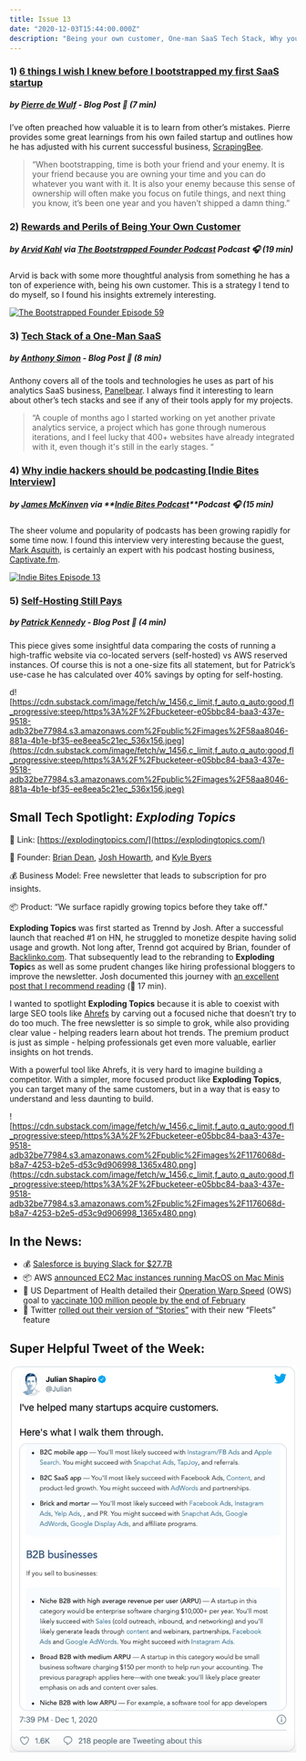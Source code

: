 ```yaml
---
title: Issue 13
date: "2020-12-03T15:44:00.000Z"
description: "Being your own customer, One-man SaaS Tech Stack, Why you should podcast, Exploding Topics"
---
```

### 1) **[6 things I wish I knew before I bootstrapped my first SaaS startup](https://thenextweb.com/growth-quarters/2020/11/24/6-things-i-wish-i-knew-before-i-bootstrapped-my-first-saas-startup/)**

##### by **[Pierre de Wulf](https://twitter.com/PierreDeWulf)** - Blog Post **📰 (7 min)**

I’ve often preached how valuable it is to learn from other’s mistakes. Pierre provides some great learnings from his own failed startup and outlines how he has adjusted with his current successful business, [ScrapingBee](https://www.scrapingbee.com/).

> “When bootstrapping, time is both your friend and your enemy. It is your friend because you are owning your time and you can do whatever you want with it. It is also your enemy because this sense of ownership will often make you focus on futile things, and next thing you know, it’s been one year and you haven’t shipped a damn thing.”

### 2) **[Rewards and Perils of Being Your Own Customer](https://share.transistor.fm/s/f6a98264)**

##### by **[Arvid Kahl](https://twitter.com/arvidkahl)** via **[The Bootstrapped Founder Podcast](https://thebootstrappedfounder.com/podcast/)** Podcast 🎧 (19 min)

Arvid is back with some more thoughtful analysis from something he has a ton of experience with, being his own customer. This is a strategy I tend to do myself, so I found his insights extremely interesting.

[![The Bootstrapped Founder Episode 59](https://cdn.substack.com/image/fetch/w_1456,c_limit,f_auto,q_auto:good,fl_progressive:steep/https%3A%2F%2Fbucketeer-e05bbc84-baa3-437e-9518-adb32be77984.s3.amazonaws.com%2Fpublic%2Fimages%2F8482c067-0aeb-42c3-95b1-f752dbd4273b_928x167.png)](https://share.transistor.fm/s/f6a98264)

### 3) **[Tech Stack of a One-Man SaaS](https://panelbear.com/blog/tech-stack)**

##### by **[Anthony Simon](https://twitter.com/anthonynsimon)** - Blog Post 📰 (8 min)

Anthony covers all of the tools and technologies he uses as part of his analytics SaaS business, [Panelbear](https://panelbear.com/#features). I always find it interesting to learn about other’s tech stacks and see if any of their tools apply for my projects.

> “A couple of months ago I started working on yet another private analytics service, a project which has gone through numerous iterations, and I feel lucky that 400+ websites have already integrated with it, even though it's still in the early stages.  “

### 4) **[Why indie hackers should be podcasting [Indie Bites Interview]](https://indiebites.co/mark)**

##### by **[James McKinven](https://twitter.com/jmckinven)** via **[Indie Bites Podcast](https://indiebites.co/)**Podcast 🎧 (15 min)

The sheer volume and popularity of podcasts has been growing rapidly for some time now. I found this interview very interesting because the guest, [Mark Asquith](https://twitter.com/MrAsquith), is certainly an expert with his podcast hosting business, [Captivate.fm](https://www.captivate.fm/).

[![Indie Bites Episode 13](https://cdn.substack.com/image/fetch/w_1456,c_limit,f_auto,q_auto:good,fl_progressive:steep/https%3A%2F%2Fbucketeer-e05bbc84-baa3-437e-9518-adb32be77984.s3.amazonaws.com%2Fpublic%2Fimages%2Fc027c1e5-a561-40fe-b9c6-77e9ecdde794_712x185.png)](https://indiebites.co/mark)

### 5) **[Self-Hosting Still Pays](https://www.servethehome.com/falling-from-the-sky-2020-self-hosting-still-pays/)**

##### by **[Patrick Kennedy](https://twitter.com/servethehome)** - Blog Post 📰 (4 min)

This piece gives some insightful data comparing the costs of running a high-traffic website via co-located servers (self-hosted) vs AWS reserved instances. Of course this is not a one-size fits all statement, but for Patrick’s use-case he has calculated over 40% savings by opting for self-hosting.

 d![https://cdn.substack.com/image/fetch/w_1456,c_limit,f_auto,q_auto:good,fl_progressive:steep/https%3A%2F%2Fbucketeer-e05bbc84-baa3-437e-9518-adb32be77984.s3.amazonaws.com%2Fpublic%2Fimages%2F58aa8046-881a-4b1e-bf35-ee8eea5c21ec_536x156.jpeg](https://cdn.substack.com/image/fetch/w_1456,c_limit,f_auto,q_auto:good,fl_progressive:steep/https%3A%2F%2Fbucketeer-e05bbc84-baa3-437e-9518-adb32be77984.s3.amazonaws.com%2Fpublic%2Fimages%2F58aa8046-881a-4b1e-bf35-ee8eea5c21ec_536x156.jpeg)

## **Small Tech Spotlight: *Exploding Topics***

🔗 Link: [https://explodingtopics.com/](https://explodingtopics.com/)

👤 Founder: [Brian Dean](https://twitter.com/backlinko), [Josh Howarth](https://twitter.com/joshahowarth), and [Kyle Byers](https://twitter.com/Kyle_Byers)

💰 Business Model: Free newsletter that leads to subscription for pro insights.

📦 Product: “We surface rapidly growing topics before they take off."

**Exploding Topics** was first started as Trennd by Josh. After a successful launch that reached #1 on HN, he struggled to monetize despite having solid usage and growth. Not long after, Trennd got acquired by Brian, founder of [Backlinko.com](https://backlinko.com/). That subsequently lead to the rebranding to **Exploding Topic**s as well as some prudent changes like hiring professional bloggers to improve the newsletter. Josh documented this journey with [an excellent post that I recommend reading](https://marker.medium.com/how-my-show-hn-project-got-acquired-after-6-months-954f81ca6a18) (📰 17 min).

I wanted to spotlight **Exploding Topics** because it is able to coexist with large SEO tools like [Ahrefs](https://ahrefs.com/) by carving out a focused niche that doesn’t try to do too much. The free newsletter is so simple to grok, while also providing clear value - helping readers learn about hot trends. The premium product is just as simple - helping professionals get even more valuable, earlier insights on hot trends.

With a powerful tool like Ahrefs, it is very hard to imagine building a competitor. With a simpler, more focused product like **Exploding Topics**, you can target many of the same customers, but in a way that is easy to understand and less daunting to build.

![https://cdn.substack.com/image/fetch/w_1456,c_limit,f_auto,q_auto:good,fl_progressive:steep/https%3A%2F%2Fbucketeer-e05bbc84-baa3-437e-9518-adb32be77984.s3.amazonaws.com%2Fpublic%2Fimages%2F1176068d-b8a7-4253-b2e5-d53c9d906998_1365x480.png](https://cdn.substack.com/image/fetch/w_1456,c_limit,f_auto,q_auto:good,fl_progressive:steep/https%3A%2F%2Fbucketeer-e05bbc84-baa3-437e-9518-adb32be77984.s3.amazonaws.com%2Fpublic%2Fimages%2F1176068d-b8a7-4253-b2e5-d53c9d906998_1365x480.png)

## **In the News:**

- 💰  [Salesforce is buying Slack for $27.7B](https://techcrunch.com/2020/12/01/salesforce-buys-slack/)
- 📦  AWS [announced EC2 Mac instances running MacOS on Mac Minis](https://aws.amazon.com/about-aws/whats-new/2020/11/announcing-amazon-ec2-mac-instances-for-macos/)
- 💉  US Department of Health detailed their [Operation Warp Speed](https://www.hhs.gov/coronavirus/explaining-operation-warp-speed/index.html) (OWS) goal to [vaccinate 100 million people by the end of February](https://www.businessinsider.com/moncef-slaoui-100-million-americans-vaccinated-by-march-2021-2020-12)
- 📱  Twitter [rolled out their version of “Stories”](https://techcrunch.com/2020/11/17/twitter-rolls-out-stories-aka-fleets-to-all-users-will-also-test-a-clubhouse-rival/) with their new “Fleets” feature

## **Super Helpful Tweet of the Week:**

![Julian Shapiro tweet img](./julian_tweet.png)
